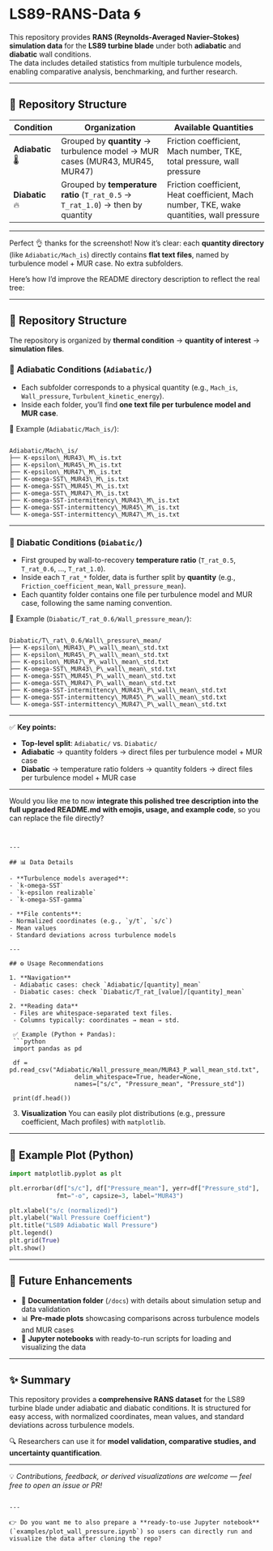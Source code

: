 # LS89-RANS-Data 🌀

This repository provides **RANS (Reynolds-Averaged Navier–Stokes) simulation data** for the **LS89 turbine blade** under both **adiabatic** and **diabatic** wall conditions.  
The data includes detailed statistics from multiple turbulence models, enabling comparative analysis, benchmarking, and further research.

---

## 📂 Repository Structure

| Condition   | Organization | Available Quantities |
|-------------|--------------|-----------------------|
| **Adiabatic** 🌡️ | Grouped by **quantity** → turbulence model → MUR cases (MUR43, MUR45, MUR47) | Friction coefficient, Mach number, TKE, total pressure, wall pressure |
| **Diabatic** 🔥 | Grouped by **temperature ratio** (`T_rat_0.5` → `T_rat_1.0`) → then by quantity | Friction coefficient, Heat coefficient, Mach number, TKE, wake quantities, wall pressure |

---
Perfect 👌 thanks for the screenshot! Now it’s clear: each **quantity directory** (like `Adiabatic/Mach_is`) directly contains **flat text files**, named by turbulence model + MUR case. No extra subfolders.

Here’s how I’d improve the README directory description to reflect the real tree:

---

## 📂 Repository Structure

The repository is organized by **thermal condition** → **quantity of interest** → **simulation files**.

### 🔹 Adiabatic Conditions (`Adiabatic/`)

- Each subfolder corresponds to a physical quantity (e.g., `Mach_is`, `Wall_pressure`, `Turbulent_kinetic_energy`).
- Inside each folder, you’ll find **one text file per turbulence model and MUR case**.

📁 Example (`Adiabatic/Mach_is/`):
```

Adiabatic/Mach\_is/
├── K-epsilon\_MUR43\_M\_is.txt
├── K-epsilon\_MUR45\_M\_is.txt
├── K-epsilon\_MUR47\_M\_is.txt
├── K-omega-SST\_MUR43\_M\_is.txt
├── K-omega-SST\_MUR45\_M\_is.txt
├── K-omega-SST\_MUR47\_M\_is.txt
├── K-omega-SST-intermittency\_MUR43\_M\_is.txt
├── K-omega-SST-intermittency\_MUR45\_M\_is.txt
└── K-omega-SST-intermittency\_MUR47\_M\_is.txt

```

---

### 🔹 Diabatic Conditions (`Diabatic/`)

- First grouped by wall-to-recovery **temperature ratio** (`T_rat_0.5`, `T_rat_0.6`, …, `T_rat_1.0`).
- Inside each `T_rat_*` folder, data is further split by **quantity** (e.g., `Friction_coefficient_mean`, `Wall_pressure_mean`).
- Each quantity folder contains one file per turbulence model and MUR case, following the same naming convention.

📁 Example (`Diabatic/T_rat_0.6/Wall_pressure_mean/`):
```

Diabatic/T\_rat\_0.6/Wall\_pressure\_mean/
├── K-epsilon\_MUR43\_P\_wall\_mean\_std.txt
├── K-epsilon\_MUR45\_P\_wall\_mean\_std.txt
├── K-epsilon\_MUR47\_P\_wall\_mean\_std.txt
├── K-omega-SST\_MUR43\_P\_wall\_mean\_std.txt
├── K-omega-SST\_MUR45\_P\_wall\_mean\_std.txt
├── K-omega-SST\_MUR47\_P\_wall\_mean\_std.txt
├── K-omega-SST-intermittency\_MUR43\_P\_wall\_mean\_std.txt
├── K-omega-SST-intermittency\_MUR45\_P\_wall\_mean\_std.txt
└── K-omega-SST-intermittency\_MUR47\_P\_wall\_mean\_std.txt

```

---

✅ **Key points:**
- **Top-level split**: `Adiabatic/` vs. `Diabatic/`
- **Adiabatic** → quantity folders → direct files per turbulence model + MUR case
- **Diabatic** → temperature ratio folders → quantity folders → direct files per turbulence model + MUR case

---

Would you like me to now **integrate this polished tree description into the full upgraded README.md with emojis, usage, and example code**, so you can replace the file directly?
```


---

## 📊 Data Details

- **Turbulence models averaged**:
- `k-omega-SST`
- `k-epsilon realizable`
- `k-omega-SST-gamma`

- **File contents**:
- Normalized coordinates (e.g., `y/t`, `s/c`)
- Mean values  
- Standard deviations across turbulence models

---

## ⚙️ Usage Recommendations

1. **Navigation**  
 - Adiabatic cases: check `Adiabatic/[quantity]_mean`  
 - Diabatic cases: check `Diabatic/T_rat_[value]/[quantity]_mean`

2. **Reading data**  
 - Files are whitespace-separated text files.  
 - Columns typically: coordinates → mean → std.  

 ✅ Example (Python + Pandas):  
 ```python
 import pandas as pd

 df = pd.read_csv("Adiabatic/Wall_pressure_mean/MUR43_P_wall_mean_std.txt",
                  delim_whitespace=True, header=None,
                  names=["s/c", "Pressure_mean", "Pressure_std"])

 print(df.head())
````

3. **Visualization**
   You can easily plot distributions (e.g., pressure coefficient, Mach profiles) with `matplotlib`.

---

## 📖 Example Plot (Python)

```python
import matplotlib.pyplot as plt

plt.errorbar(df["s/c"], df["Pressure_mean"], yerr=df["Pressure_std"], 
             fmt="-o", capsize=3, label="MUR43")

plt.xlabel("s/c (normalized)")
plt.ylabel("Wall Pressure Coefficient")
plt.title("LS89 Adiabatic Wall Pressure")
plt.legend()
plt.grid(True)
plt.show()
```

---

## 🚀 Future Enhancements

* 📑 **Documentation folder** (`/docs`) with details about simulation setup and data validation
* 📊 **Pre-made plots** showcasing comparisons across turbulence models and MUR cases
* 📝 **Jupyter notebooks** with ready-to-run scripts for loading and visualizing the data

---

## ✨ Summary

This repository provides a **comprehensive RANS dataset** for the LS89 turbine blade under adiabatic and diabatic conditions.
It is structured for easy access, with normalized coordinates, mean values, and standard deviations across turbulence models.

🔍 Researchers can use it for **model validation, comparative studies, and uncertainty quantification**.

---

💡 *Contributions, feedback, or derived visualizations are welcome — feel free to open an issue or PR!*

```

---

👉 Do you want me to also prepare a **ready-to-use Jupyter notebook** (`examples/plot_wall_pressure.ipynb`) so users can directly run and visualize the data after cloning the repo?
```

